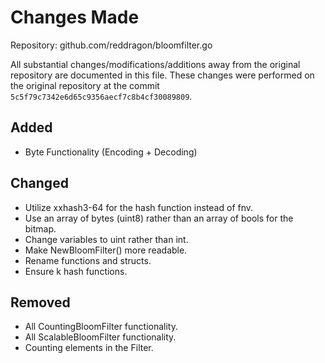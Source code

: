 # Changes Made

Repository: github.com/reddragon/bloomfilter.go

All substantial changes/modifications/additions away from the original repository are documented in this file.
These changes were performed on the original repository at the commit `5c5f79c7342e6d65c9356aecf7c8b4cf30089809`.

## Added
- Byte Functionality (Encoding + Decoding)

## Changed
- Utilize xxhash3-64 for the hash function instead of fnv.
- Use an array of bytes (uint8) rather than an array of bools for the bitmap.
- Change variables to uint rather than int.
- Make NewBloomFilter() more readable.
- Rename functions and structs.
- Ensure k hash functions.

## Removed
- All CountingBloomFilter functionality.
- All ScalableBloomFilter functionality.
- Counting elements in the Filter.

